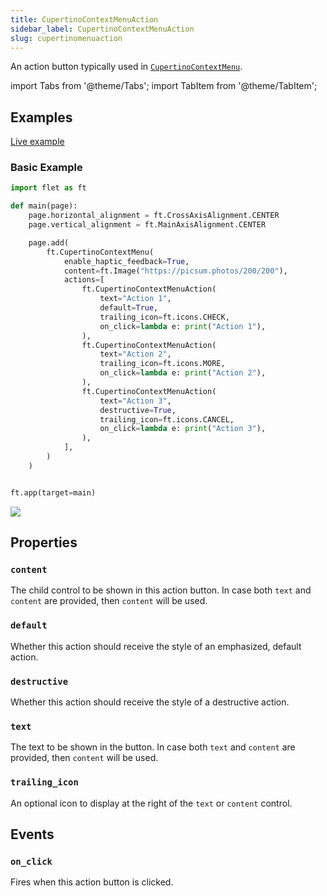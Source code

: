 ```yaml
---
title: CupertinoContextMenuAction
sidebar_label: CupertinoContextMenuAction
slug: cupertinomenuaction
---
```


An action button typically used in [`CupertinoContextMenu`](cupertinocontextmenu).

import Tabs from '@theme/Tabs';
import TabItem from '@theme/TabItem';

## Examples

[Live example](https://flet-controls-gallery.fly.dev/navigation/cupertinocontextmenu)

### Basic Example

<Tabs groupId="language">
  <TabItem value="python" label="Python" default>

```python
import flet as ft

def main(page):
    page.horizontal_alignment = ft.CrossAxisAlignment.CENTER
    page.vertical_alignment = ft.MainAxisAlignment.CENTER

    page.add(
        ft.CupertinoContextMenu(
            enable_haptic_feedback=True,
            content=ft.Image("https://picsum.photos/200/200"),
            actions=[
                ft.CupertinoContextMenuAction(
                    text="Action 1",
                    default=True,
                    trailing_icon=ft.icons.CHECK,
                    on_click=lambda e: print("Action 1"),
                ),
                ft.CupertinoContextMenuAction(
                    text="Action 2",
                    trailing_icon=ft.icons.MORE,
                    on_click=lambda e: print("Action 2"),
                ),
                ft.CupertinoContextMenuAction(
                    text="Action 3",
                    destructive=True,
                    trailing_icon=ft.icons.CANCEL,
                    on_click=lambda e: print("Action 3"),
                ),
            ],
        )
    )


ft.app(target=main)
```

  </TabItem>
</Tabs>

<img src="/img/docs/controls/cupertino-context-menu/basic-cupertino-context-menu.png" className="screenshot-40"/>

## Properties


### `content`

The child control to be shown in this action button. In case both `text` and `content` are provided, then `content` will be used.

### `default`

Whether this action should receive the style of an emphasized, default action.

### `destructive`

Whether this action should receive the style of a destructive action.

### `text`

The text to be shown in the button. In case both `text` and `content` are provided, then `content` will be used.

### `trailing_icon`

An optional icon to display at the right of the `text` or `content` control. 

## Events

### `on_click`

Fires when this action button is clicked.